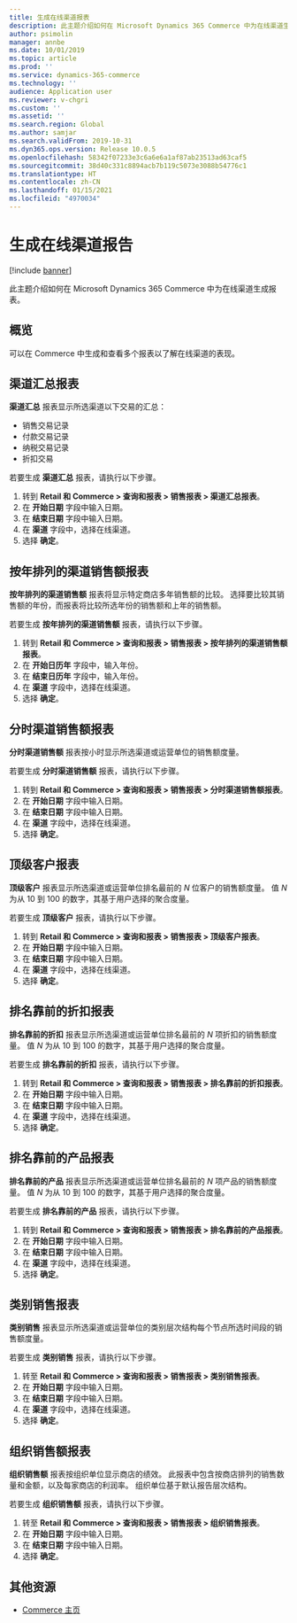 ```yaml
---
title: 生成在线渠道报表
description: 此主题介绍如何在 Microsoft Dynamics 365 Commerce 中为在线渠道生成报表。
author: psimolin
manager: annbe
ms.date: 10/01/2019
ms.topic: article
ms.prod: ''
ms.service: dynamics-365-commerce
ms.technology: ''
audience: Application user
ms.reviewer: v-chgri
ms.custom: ''
ms.assetid: ''
ms.search.region: Global
ms.author: samjar
ms.search.validFrom: 2019-10-31
ms.dyn365.ops.version: Release 10.0.5
ms.openlocfilehash: 58342f07233e3c6a6e6a1af87ab23513ad63caf5
ms.sourcegitcommit: 38d40c331c8894acb7b119c5073e3088b54776c1
ms.translationtype: HT
ms.contentlocale: zh-CN
ms.lasthandoff: 01/15/2021
ms.locfileid: "4970034"
---
```

# <a name="generate-online-channel-reports"></a>生成在线渠道报告


[!include [banner](includes/banner.md)]

此主题介绍如何在 Microsoft Dynamics 365 Commerce 中为在线渠道生成报表。

## <a name="overview"></a>概览

可以在 Commerce 中生成和查看多个报表以了解在线渠道的表现。

## <a name="channel-summary-report"></a>渠道汇总报表

**渠道汇总** 报表显示所选渠道以下交易的汇总：

- 销售交易记录
- 付款交易记录
- 纳税交易记录
- 折扣交易

若要生成 **渠道汇总** 报表，请执行以下步骤。

1. 转到 **Retail 和 Commerce \> 查询和报表 \> 销售报表 \> 渠道汇总报表**。
1. 在 **开始日期** 字段中输入日期。
1. 在 **结束日期** 字段中输入日期。
1. 在 **渠道** 字段中，选择在线渠道。
1. 选择 **确定**。
 
## <a name="channel-sales-by-year-report"></a>按年排列的渠道销售额报表 

**按年排列的渠道销售额** 报表将显示特定商店多年销售额的比较。 选择要比较其销售额的年份，而报表将比较所选年份的销售额和上年的销售额。

若要生成 **按年排列的渠道销售额** 报表，请执行以下步骤。

1. 转到 **Retail 和 Commerce \> 查询和报表 \> 销售报表 \> 按年排列的渠道销售额报表**。
1. 在 **开始日历年** 字段中，输入年份。
1. 在 **结束日历年** 字段中，输入年份。
1. 在 **渠道** 字段中，选择在线渠道。
1. 选择 **确定**。

## <a name="channel-sales-by-hour-report"></a>分时渠道销售额报表

**分时渠道销售额** 报表按小时显示所选渠道或运营单位的销售额度量。

若要生成 **分时渠道销售额** 报表，请执行以下步骤。

1. 转到 **Retail 和 Commerce \> 查询和报表 \> 销售报表 \> 分时渠道销售额报表**。
1. 在 **开始日期** 字段中输入日期。
1. 在 **结束日期** 字段中输入日期。
1. 在 **渠道** 字段中，选择在线渠道。
1. 选择 **确定**。

## <a name="top-customers-report"></a>顶级客户报表

**顶级客户** 报表显示所选渠道或运营单位排名最前的 *N* 位客户的销售额度量。 值 *N* 为从 10 到 100 的数字，其基于用户选择的聚合度量。

若要生成 **顶级客户** 报表，请执行以下步骤。

1. 转到 **Retail 和 Commerce \> 查询和报表 \> 销售报表 \> 顶级客户报表**。
1. 在 **开始日期** 字段中输入日期。
1. 在 **结束日期** 字段中输入日期。
1. 在 **渠道** 字段中，选择在线渠道。
1. 选择 **确定**。

## <a name="top-discounts-report"></a>排名靠前的折扣报表

**排名靠前的折扣** 报表显示所选渠道或运营单位排名最前的 *N* 项折扣的销售额度量。 值 *N* 为从 10 到 100 的数字，其基于用户选择的聚合度量。

若要生成 **排名靠前的折扣** 报表，请执行以下步骤。

1. 转到 **Retail 和 Commerce \> 查询和报表 \> 销售报表 \> 排名靠前的折扣报表**。
1. 在 **开始日期** 字段中输入日期。
1. 在 **结束日期** 字段中输入日期。
1. 在 **渠道** 字段中，选择在线渠道。
1. 选择 **确定**。

## <a name="top-products-report"></a>排名靠前的产品报表

**排名靠前的产品** 报表显示所选渠道或运营单位排名最前的 *N* 项产品的销售额度量。 值 *N* 为从 10 到 100 的数字，其基于用户选择的聚合度量。

若要生成 **排名靠前的产品** 报表，请执行以下步骤。

1. 转到 **Retail 和 Commerce \> 查询和报表 \> 销售报表 \> 排名靠前的产品报表**。
1. 在 **开始日期** 字段中输入日期。
1. 在 **结束日期** 字段中输入日期。
1. 在 **渠道** 字段中，选择在线渠道。
1. 选择 **确定**。

## <a name="category-sales-report"></a>类别销售报表

**类别销售** 报表显示所选渠道或运营单位的类别层次结构每个节点所选时间段的销售额度量。

若要生成 **类别销售** 报表，请执行以下步骤。

1. 转至 **Retail 和 Commerce \> 查询和报表 \> 销售报表 \> 类别销售报表**。
1. 在 **开始日期** 字段中输入日期。
1. 在 **结束日期** 字段中输入日期。
1. 在 **渠道** 字段中，选择在线渠道。
1. 选择 **确定**。

## <a name="organization-sales-report"></a>组织销售额报表

**组织销售额** 报表按组织单位显示商店的绩效。 此报表中包含按商店排列的销售数量和金额，以及每家商店的利润率。 组织单位基于默认报告层次结构。

若要生成 **组织销售额** 报表，请执行以下步骤。

1. 转至 **Retail 和 Commerce \> 查询和报表 \> 销售报表 \> 组织销售报表**。
1. 在 **开始日期** 字段中输入日期。
1. 在 **结束日期** 字段中输入日期。
1. 选择 **确定**。

## <a name="additional-resources"></a>其他资源

- [Commerce 主页](../retail/index.md)
